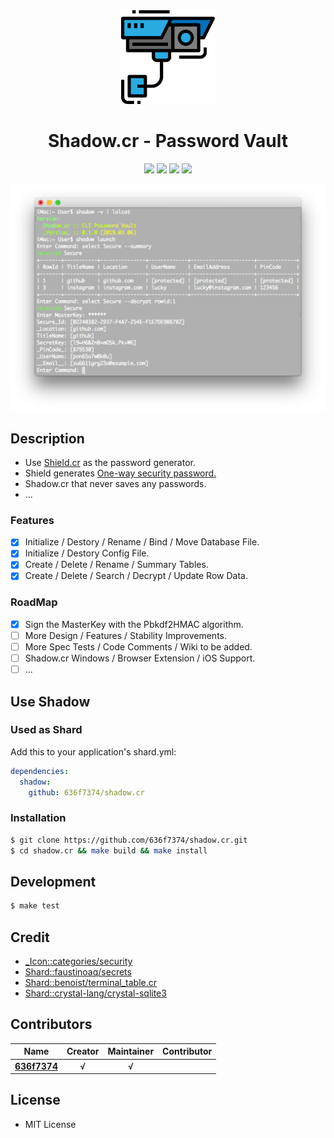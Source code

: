 <div align = "center"><img src="images/icon.png" width="150" height="150" /></div>

<div align = "center">
  <h1>Shadow.cr - Password Vault</h1>
</div>

<p align="center">
  <a href="https://crystal-lang.org">
    <img src="https://img.shields.io/badge/built%20with-crystal-000000.svg" /></a>
  <a href="https://travis-ci.org/636f7374/shadow.cr">
    <img src="https://api.travis-ci.org/636f7374/shadow.cr.svg" /></a>
  <a href="https://github.com/636f7374/shadow.cr/releases">
    <img src="https://img.shields.io/github/release/636f7374/shadow.cr.svg" /></a>
  <a href="https://github.com/636f7374/shadow.cr/blob/master/license">
  	<img src="https://img.shields.io/github/license/636f7374/shadow.cr.svg"></a>
</p>

<div align = "center"><a href="https://asciinema.org/a/"><img src="images/terminal.png"></a></div>

## Description
* Use [Shield.cr](https://github.com/636f7374/shield.cr) as the password generator.
* Shield generates [One-way security password.](https://en.wikipedia.org/wiki/One-way_compression_function)
* Shadow.cr that never saves any passwords.
* ...

### Features
- [X] Initialize / Destory / Rename / Bind / Move Database File.
- [X] Initialize / Destory Config File.
- [X] Create / Delete / Rename / Summary Tables.
- [X] Create / Delete / Search / Decrypt / Update Row Data.

### RoadMap
- [X] Sign the MasterKey with the Pbkdf2HMAC algorithm.
- [ ] More Design / Features / Stability Improvements.
- [ ] More Spec Tests / Code Comments / Wiki to be added.
- [ ] Shadow.cr Windows / Browser Extension / iOS Support.
- [ ] ...

## Use Shadow

### Used as Shard
Add this to your application's shard.yml:
```yaml
dependencies:
  shadow:
    github: 636f7374/shadow.cr
```

### Installation
```bash
$ git clone https://github.com/636f7374/shadow.cr.git
$ cd shadow.cr && make build && make install
```

## Development
```bash
$ make test
```

## Credit
* [\_Icon::categories/security](https://www.flaticon.com/packs/security-62)
* [Shard::faustinoaq/secrets](https://github.com/faustinoaq/secrets)
* [Shard::benoist/terminal_table.cr](https://github.com/benoist/terminal_table.cr)
* [Shard::crystal-lang/crystal-sqlite3](https://github.com/crystal-lang/crystal-sqlite3)

## Contributors
|Name|Creator|Maintainer|Contributor|
|:---:|:---:|:---:|:---:|
|**[636f7374](https://github.com/636f7374)**|√|√||

## License
* MIT License